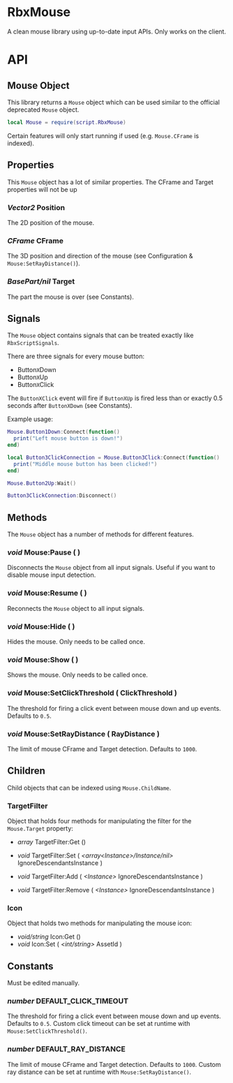 # RbxMouse
A clean mouse library using up-to-date input APIs. Only works on the client.

# API
## Mouse Object
This library returns a `Mouse` object which can be used similar to the official deprecated `Mouse` object.

```lua
local Mouse = require(script.RbxMouse)
```

Certain features will only start running if used (e.g. `Mouse.CFrame` is indexed).

## Properties
This `Mouse` object has a lot of similar properties. The CFrame and Target properties will not be up

### *Vector2* Position
The 2D position of the mouse.

### *CFrame* CFrame
The 3D position and direction of the mouse (see Configuration & `Mouse:SetRayDistance()`).

### *BasePart/nil* Target
The part the mouse is over (see Constants).

## Signals
The `Mouse` object contains signals that can be treated exactly like `RbxScriptSignals`.

There are three signals for every mouse button:
- Button`X`Down
- Button`X`Up
- Button`X`Click

The `ButtonXClick` event will fire if `ButtonXUp` is fired less than or exactly 0.5 seconds after `ButtonXDown` (see Constants).

Example usage:
```lua
Mouse.Button1Down:Connect(function()
  print("Left mouse button is down!")
end)

local Button3ClickConnection = Mouse.Button3Click:Connect(function()
  print("Middle mouse button has been clicked!")
end)

Mouse.Button2Up:Wait()

Button3ClickConnection:Disconnect()
```

## Methods
The `Mouse` object has a number of methods for different features.

### *void* Mouse:Pause ( )
Disconnects the `Mouse` object from all input signals. Useful if you want to disable mouse input detection.

### *void* Mouse:Resume ( )
Reconnects the `Mouse` object to all input signals.

### *void* Mouse:Hide ( )
Hides the mouse. Only needs to be called once.

### *void* Mouse:Show ( )
Shows the mouse. Only needs to be called once.

### *void* Mouse:SetClickThreshold ( *<number>* ClickThreshold )
  The threshold for firing a click event between mouse down and up events. Defaults to `0.5`.

### *void* Mouse:SetRayDistance ( *<number>* RayDistance )
  The limit of mouse CFrame and Target detection. Defaults to `1000`.

## Children
Child objects that can be indexed using `Mouse.ChildName`.

### TargetFilter
Object that holds four methods for manipulating the filter for the `Mouse.Target` property:

  - *array<Instance>* TargetFilter:Get ()
  - *void* TargetFilter:Set ( *\<array\<Instance\>/Instance/nil\>* IgnoreDescendantsInstance )
  
  - *void* TargetFilter:Add ( *\<Instance\>* IgnoreDescendantsInstance )
  - *void* TargetFilter:Remove ( *\<Instance\>* IgnoreDescendantsInstance )
  
### Icon
Object that holds two methods for manipulating the mouse icon:

  - *void/string* Icon:Get ()
  - *void* Icon:Set ( *<int/string>* AssetId )

## Constants
Must be edited manually.

### *number* DEFAULT_CLICK_TIMEOUT
The threshold for firing a click event between mouse down and up events. Defaults to `0.5`. Custom click timeout can be set at runtime with `Mouse:SetClickThreshold()`.

### *number* DEFAULT_RAY_DISTANCE
The limit of mouse CFrame and Target detection. Defaults to `1000`. Custom ray distance can be set at runtime with `Mouse:SetRayDistance()`.
